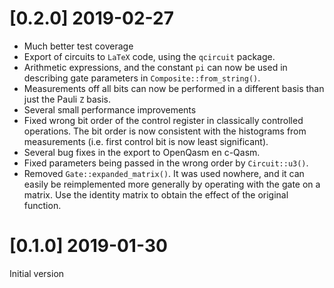 # [0.2.0] 2019-02-27

- Much better test coverage
- Export of circuits to `LaTeX` code, using the `qcircuit` package.
- Arithmetic expressions, and the constant `pi` can now be used in describing
gate parameters in `Composite::from_string()`.
- Measurements off all bits can now be performed in a different basis than just
the Pauli `Z` basis.
- Several small performance improvements
- Fixed wrong bit order of the control register in classically controlled
operations. The bit order is now consistent with the histograms from
measurements (i.e. first control bit is now least significant).
- Several bug fixes in the export to OpenQasm en c-Qasm.
- Fixed parameters being passed in the wrong order by `Circuit::u3()`.
- Removed `Gate::expanded_matrix()`. It was used nowhere, and it can easily be
reimplemented more generally by operating with the gate on a matrix. Use the
identity matrix to obtain the effect of the original function.

# [0.1.0] 2019-01-30

Initial version
